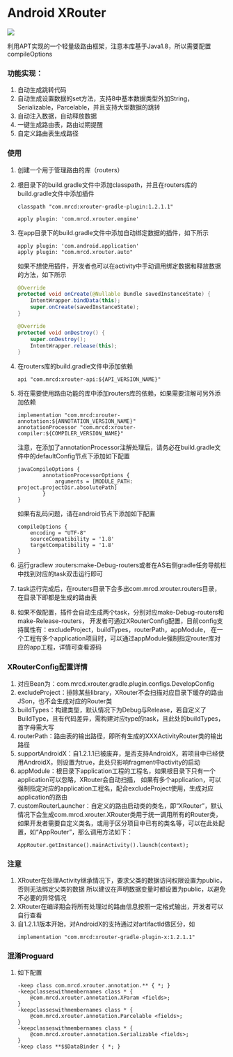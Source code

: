 # Android XRouter
![](https://img.shields.io/bintray/v/sevennight2012/maven/xrouter-api)    

利用APT实现的一个轻量级路由框架，注意本库基于Java1.8，所以需要配置compileOptions

### 功能实现：

1.  自动生成跳转代码
2.  自动生成设置数据的set方法，支持8中基本数据类型外加String，Serializable，Parcelable，并且支持大型数据的跳转
3.  自动注入数据，自动释放数据
4.  一键生成路由表，路由过期提醒
5.  自定义路由表生成路径

### 使用

1.  创建一个用于管理路由的库（routers）
2.  根目录下的build.gradle文件中添加classpath，并且在routers库的build.gradle文件中添加插件
    ```
    classpath "com.mrcd:xrouter-gradle-plugin:1.2.1.1"
    
    apply plugin: 'com.mrcd.xrouter.engine'
    ```
3.  在app目录下的build.gradle文件中添加自动绑定数据的插件，如下所示
    ```
    apply plugin: 'com.android.application'
    apply plugin: "com.mrcd.xrouter.auto"
    ```
    如果不想使用插件，开发者也可以在activity中手动调用绑定数据和释放数据的方法，如下所示
    ```java
    @Override
    protected void onCreate(@Nullable Bundle savedInstanceState) {
        IntentWrapper.bindData(this);
        super.onCreate(savedInstanceState);
    }
    
    @Override
    protected void onDestroy() {
        super.onDestroy();
        IntentWrapper.release(this);
    }
    ```
4.  在routers库的build.gradle文件中添加依赖 
    ```
    api "com.mrcd:xrouter-api:${API_VERSION_NAME}"
    ```
5.  将在需要使用路由功能的库中添加routers库的依赖，如果需要注解可另外添加依赖 
    ```
    implementation "com.mrcd:xrouter-annotation:${ANNOTATION_VERSION_NAME}"
    annotationProcessor "com.mrcd:xrouter-compiler:${COMPILER_VERSION_NAME}"
    ```
    注意，在添加了annotationProcessor注解处理后，请务必在build.gradle文件中的defaultConfig节点下添加如下配置
    
    ```
    javaCompileOptions {
            annotationProcessorOptions {
                arguments = [MODULE_PATH: project.projectDir.absolutePath]
            }
    }    
    ```

    如果有乱码问题，请在android节点下添加如下配置

    ```
    compileOptions {
        encoding = "UTF-8"
        sourceCompatibility = '1.8'
        targetCompatibility = '1.8'
    }
    ```
6.  运行gradlew
    :routers:make-Debug-routers或者在AS右侧gradle任务导航栏中找到对应的task双击运行即可
7.  task运行完成后，在routers目录下会多出com.mrcd.xrouter.routers目录，在目录下即都是生成的路由表
8.  如果不做配置，插件会自动生成两个task，分别对应make-Debug-routers和make-Release-routers，
    开发者可通过XRouterConfig配置，目前config支持属性有：excludeProject，buildTypes，routerPath，appModule，
    在一个工程有多个application项目时，可以通过appModule强制指定router库对应的app工程，详情可查看源码    
    
### XRouterConfig配置详情    

1.  对应Bean为：com.mrcd.xrouter.gradle.plugin.configs.DevelopConfig
2.  excludeProject：排除某些library，XRouter不会扫描对应目录下缓存的路由JSon，也不会生成对应的Router类
3.  buildTypes：构建类型，默认情况下为Debug与Release，若自定义了BuildType，且有代码差异，需构建对应type的task，且此处的buildTypes，首字母需大写
4.  routerPath：路由表的输出路径，即所有生成的XXXActivityRouter类的输出路径
5.  supportAndroidX：自1.2.1.1已被废弃，是否支持AndroidX，若项目中已经使用AndroidX，则设置为true，此处只影响fragment中activity的启动
6.  appModule：根目录下application工程的工程名，如果根目录下只有一个application可以忽略，XRouter会自动扫描，
如果有多个application，可以强制指定对应的application工程名，配合excludeProject使用，生成对应application的路由
7.  customRouterLauncher：自定义的路由启动类的类名，即“XRouter”，默认情况下会生成com.mrcd.xrouter.XRouter类用于统一调用所有的Router类，
如果开发者需要自定义类名，或用于区分项目中已有的类名等，可以在此处配置，如“AppRouter”，那么调用方法如下：
    ```
    AppRouter.getInstance().mainActivity().launch(context);
    ```
### 注意       
  
1.  XRouter在处理Activity继承情况下，要求父类的数据访问权限设置为public，否则无法绑定父类的数据
    所以建议在声明数据变量时都设置为public，以避免不必要的异常情况
2.  XRouter在编译期会将所有处理过的路由信息按照一定格式输出，开发者可以自行查看  
3.  自1.2.1.1版本开始，对AndroidX的支持通过对artifactId做区分，如
    ```
    implementation "com.mrcd:xrouter-gradle-plugin-x:1.2.1.1"
    ```  

### 混淆Proguard

1.  如下配置
    ```
    -keep class com.mrcd.xrouter.annotation.** { *; }
    -keepclasseswithmembernames class * {
        @com.mrcd.xrouter.annotation.XParam <fields>;
    }
    -keepclasseswithmembernames class * {
        @com.mrcd.xrouter.annotation.Parcelable <fields>;
    }
    -keepclasseswithmembernames class * {
        @com.mrcd.xrouter.annotation.Serializable <fields>;
    }
    -keep class **$$DataBinder { *; }
    ```  

    
